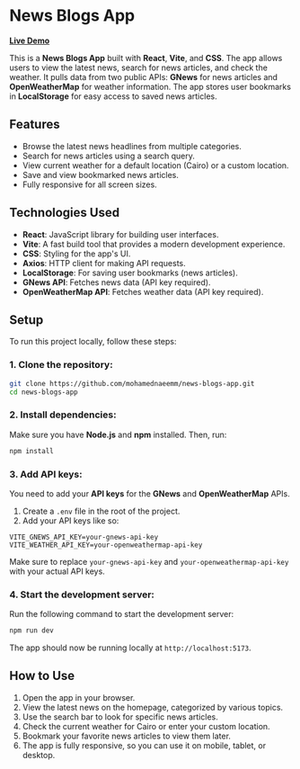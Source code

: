 # News Blogs App

[**Live Demo**](https://news-blogs-app-git-main-mohamednaeemms-projects.vercel.app/)

This is a **News Blogs App** built with **React**, **Vite**, and **CSS**. The app allows users to view the latest news, search for news articles, and check the weather. It pulls data from two public APIs: **GNews** for news articles and **OpenWeatherMap** for weather information. The app stores user bookmarks in **LocalStorage** for easy access to saved news articles.

## Features

- Browse the latest news headlines from multiple categories.
- Search for news articles using a search query.
- View current weather for a default location (Cairo) or a custom location.
- Save and view bookmarked news articles.
- Fully responsive for all screen sizes.

## Technologies Used

- **React**: JavaScript library for building user interfaces.
- **Vite**: A fast build tool that provides a modern development experience.
- **CSS**: Styling for the app's UI.
- **Axios**: HTTP client for making API requests.
- **LocalStorage**: For saving user bookmarks (news articles).
- **GNews API**: Fetches news data (API key required).
- **OpenWeatherMap API**: Fetches weather data (API key required).

## Setup

To run this project locally, follow these steps:

### 1. Clone the repository:

```bash
git clone https://github.com/mohamednaeemm/news-blogs-app.git
cd news-blogs-app
```

### 2. Install dependencies:

Make sure you have **Node.js** and **npm** installed. Then, run:

```bash
npm install
```

### 3. Add API keys:

You need to add your **API keys** for the **GNews** and **OpenWeatherMap** APIs.

1. Create a `.env` file in the root of the project.
2. Add your API keys like so:

```
VITE_GNEWS_API_KEY=your-gnews-api-key
VITE_WEATHER_API_KEY=your-openweathermap-api-key
```

Make sure to replace `your-gnews-api-key` and `your-openweathermap-api-key` with your actual API keys.

### 4. Start the development server:

Run the following command to start the development server:

```bash
npm run dev
```

The app should now be running locally at `http://localhost:5173`.

## How to Use

1. Open the app in your browser.
2. View the latest news on the homepage, categorized by various topics.
3. Use the search bar to look for specific news articles.
4. Check the current weather for Cairo or enter your custom location.
5. Bookmark your favorite news articles to view them later.
6. The app is fully responsive, so you can use it on mobile, tablet, or desktop.

